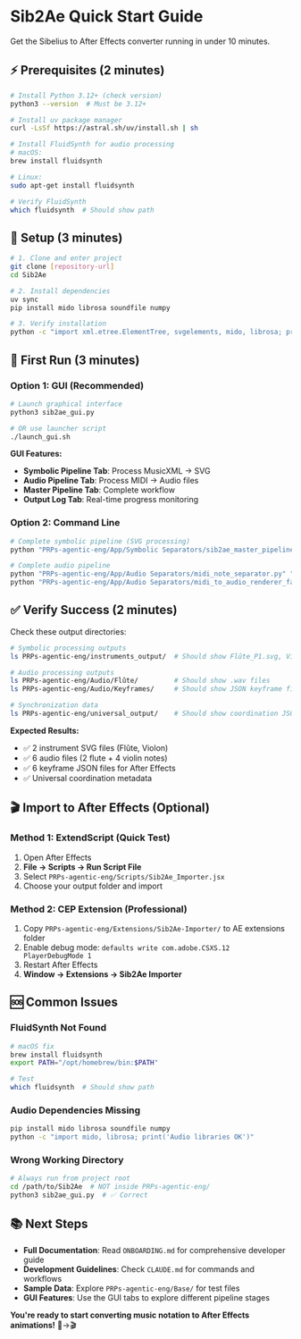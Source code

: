 # Sib2Ae Quick Start Guide

Get the Sibelius to After Effects converter running in under 10 minutes.

## ⚡ Prerequisites (2 minutes)

```bash
# Install Python 3.12+ (check version)
python3 --version  # Must be 3.12+

# Install uv package manager
curl -LsSf https://astral.sh/uv/install.sh | sh

# Install FluidSynth for audio processing
# macOS:
brew install fluidsynth

# Linux:
sudo apt-get install fluidsynth

# Verify FluidSynth
which fluidsynth  # Should show path
```

## 🚀 Setup (3 minutes)

```bash
# 1. Clone and enter project
git clone [repository-url]
cd Sib2Ae

# 2. Install dependencies
uv sync
pip install mido librosa soundfile numpy

# 3. Verify installation
python -c "import xml.etree.ElementTree, svgelements, mido, librosa; print('✅ All dependencies OK')"
```

## 🎵 First Run (3 minutes)

### Option 1: GUI (Recommended)
```bash
# Launch graphical interface
python3 sib2ae_gui.py

# OR use launcher script
./launch_gui.sh
```

**GUI Features:**
- **Symbolic Pipeline Tab**: Process MusicXML → SVG
- **Audio Pipeline Tab**: Process MIDI → Audio files
- **Master Pipeline Tab**: Complete workflow
- **Output Log Tab**: Real-time progress monitoring

### Option 2: Command Line
```bash
# Complete symbolic pipeline (SVG processing)
python "PRPs-agentic-eng/App/Symbolic Separators/sib2ae_master_pipeline.py" "SS 9" "symbolic_output"

# Complete audio pipeline
python "PRPs-agentic-eng/App/Audio Separators/midi_note_separator.py" "PRPs-agentic-eng/Base/Saint-Saens Trio No 2.mid"
python "PRPs-agentic-eng/App/Audio Separators/midi_to_audio_renderer_fast.py" "PRPs-agentic-eng/Base/Saint-Saens Trio No 2_individual_notes"
```

## ✅ Verify Success (2 minutes)

Check these output directories:

```bash
# Symbolic processing outputs
ls PRPs-agentic-eng/instruments_output/  # Should show Flûte_P1.svg, Violon_P2.svg

# Audio processing outputs
ls PRPs-agentic-eng/Audio/Flûte/         # Should show .wav files
ls PRPs-agentic-eng/Audio/Keyframes/     # Should show JSON keyframe files

# Synchronization data
ls PRPs-agentic-eng/universal_output/    # Should show coordination JSON files
```

**Expected Results:**
- ✅ 2 instrument SVG files (Flûte, Violon)
- ✅ 6 audio files (2 flute + 4 violin notes)
- ✅ 6 keyframe JSON files for After Effects
- ✅ Universal coordination metadata

## 🎬 Import to After Effects (Optional)

### Method 1: ExtendScript (Quick Test)
1. Open After Effects
2. **File → Scripts → Run Script File**
3. Select `PRPs-agentic-eng/Scripts/Sib2Ae_Importer.jsx`
4. Choose your output folder and import

### Method 2: CEP Extension (Professional)
1. Copy `PRPs-agentic-eng/Extensions/Sib2Ae-Importer/` to AE extensions folder
2. Enable debug mode: `defaults write com.adobe.CSXS.12 PlayerDebugMode 1`
3. Restart After Effects
4. **Window → Extensions → Sib2Ae Importer**

## 🆘 Common Issues

### FluidSynth Not Found
```bash
# macOS fix
brew install fluidsynth
export PATH="/opt/homebrew/bin:$PATH"

# Test
which fluidsynth  # Should show path
```

### Audio Dependencies Missing
```bash
pip install mido librosa soundfile numpy
python -c "import mido, librosa; print('Audio libraries OK')"
```

### Wrong Working Directory
```bash
# Always run from project root
cd /path/to/Sib2Ae  # NOT inside PRPs-agentic-eng/
python3 sib2ae_gui.py  # ✅ Correct
```

## 📚 Next Steps

- **Full Documentation**: Read `ONBOARDING.md` for comprehensive developer guide
- **Development Guidelines**: Check `CLAUDE.md` for commands and workflows
- **Sample Data**: Explore `PRPs-agentic-eng/Base/` for test files
- **GUI Features**: Use the GUI tabs to explore different pipeline stages

**You're ready to start converting music notation to After Effects animations!** 🎼→🎬